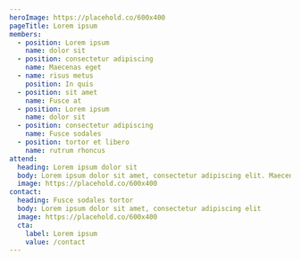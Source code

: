 ```yaml
---
heroImage: https://placehold.co/600x400
pageTitle: Lorem ipsum
members:
  - position: Lorem ipsum 
    name: dolor sit
  - position: consectetur adipiscing
    name: Maecenas eget
  - name: risus metus
    position: In quis
  - position: sit amet
    name: Fusce at
  - position: Lorem ipsum 
    name: dolor sit
  - position: consectetur adipiscing
    name: Fusce sodales
  - position: tortor et libero
    name: rutrum rhoncus
attend:
  heading: Lorem ipsum dolor sit
  body: Lorem ipsum dolor sit amet, consectetur adipiscing elit. Maecenas eget risus metus. In quis euismod nisi. Fusce at urna eu urna luctus sollicitudin. Donec mollis, justo quis ultrices venenatis, ipsum lorem aliquam lectu
  image: https://placehold.co/600x400
contact:
  heading: Fusce sodales tortor
  body: Lorem ipsum dolor sit amet, consectetur adipiscing elit
  image: https://placehold.co/600x400
  cta:
    label: Lorem ipsum
    value: /contact
---
```

